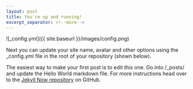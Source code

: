 ```yaml
---
layout: post
title: You're up and running!
excerpt_separator: <!--more-->
---
```

<p>![_config.yml]({{ site.baseurl }}/images/config.png)</p>
Next you can update your site name, avatar and other options using the _config.yml file in the root of your repository (shown below).

<!--more-->

The easiest way to make your first post is to edit this one. Go into /_posts/ and update the Hello World markdown file. For more instructions head over to the [Jekyll Now repository](https://github.com/barryclark/jekyll-now) on GitHub.
